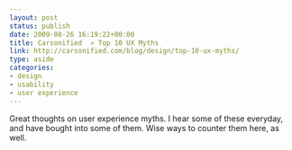 ```yaml
---
layout: post
status: publish
date: 2009-08-26 16:19:22+00:00
title: Carsonified  » Top 10 UX Myths
link: http://carsonified.com/blog/design/top-10-ux-myths/
type: aside
categories:
- design
- usability
- user experience
---
```


Great thoughts on user experience myths. I hear some of these everyday, and have bought into some of them. Wise ways to counter them here, as well.
